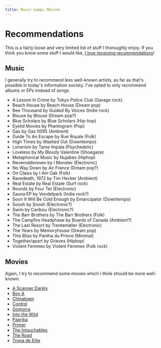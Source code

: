 ```yaml
---
title: Music &amp; Movies
---
```


# Recommendations

This is a fairly loose and very limited list of stuff I thoroughly enjoy. If you
think you know some stuff I would like, [I love receiving
recommendations](/contact.html)!

## Music

I generally try to recommend less well-known artists, as far as that's possible
in today's information society. I've opted to only recommend albums or EPs
instead of songs.

- A Lesson In Crime by Tokyo Police Club (Garage rock)
- Beach House by Beach House (Dream pop)
- Bee Thousand by Guided By Voices (Indie rock)
- Blouse by Blouse (Dream pop?)
- Blue Scholars by Blue Scholars (Hip-hop)
- Eyelid Movies by Phantogram (Pop)
- Gas by Gas 0095 (Ambient)
- Guide To An Escape by Rue Royale (Folk)
- High Times by Washed Out (Downtempo)
- Lonerism by Tame Impala (Psychedelic)
- Loveless by My Bloody Valentine (Shoegaze)
- Metaphorical Music by Nujabes (Hiphop)
- Neveroddoreven by I Monster (Electronic)
- No Way Down by Air France (Dream pop?)
- On Claws by I Am Oak (Folk)
- Ravedeath, 1972 by Tim Hecker (Ambient)
- Real Estate by Real Estate (Surf rock)
- Rounds by Four Tet (Electronic)
- Sauna EP by Vondelpark (Indie rock?)
- Soon It Will Be Cold Enough by Emancipator (Downtempo)
- Soosh by Soosh (Electronic?)
- Swim by Caribou (Electronic?)
- The Barr Brothers by The Barr Brothers (Folk)
- The Campfire Headphase by Boards of Canada (Ambient?)
- The Last Resort by Trentemøller (Electronic)
- The Years by Memoryhouse (Dream pop)
- This Bliss by Pantha du Prince (Minimal)
- Together/apart by Grieves (Hiphop)
- Violent Femmes by Violent Femmes (Folk rock)

## Movies

Again, I try to recommend some movies which I think should be more well-known.

- [A Scanner Darkly](http://www.imdb.com/title/tt0405296/)
- [Boy A](http://www.imdb.com/title/tt1078188/)
- [Chinatown](http://www.imdb.com/title/tt0071315/)
- [Control](http://www.imdb.com/title/tt0421082/)
- [Gomorra](http://www.imdb.com/title/tt0929425/)
- [Into the Wild](http://www.imdb.com/title/tt0758758/)
- [Paprika](http://www.imdb.com/title/tt0851578/)
- [Primer](http://www.imdb.com/title/tt0390384/)
- [The Intouchables](http://www.imdb.com/title/tt1675434/)
- [The Road](http://www.imdb.com/title/tt0898367/)
- [Tropa de Elite](http://www.imdb.com/title/tt0861739/)
